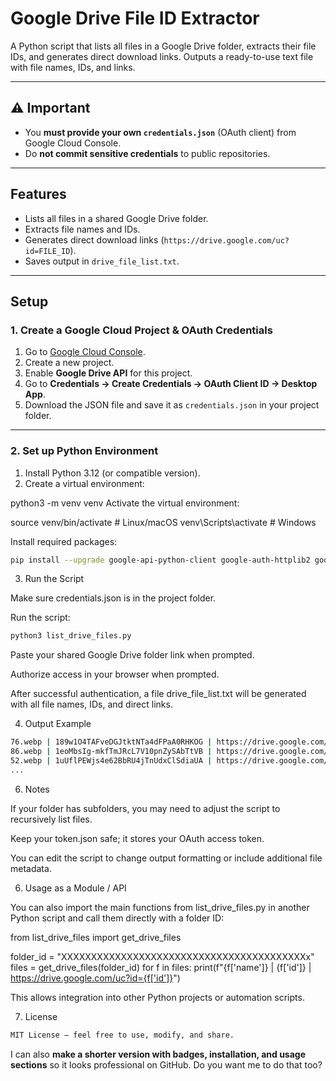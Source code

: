 # Google Drive File ID Extractor

A Python script that lists all files in a Google Drive folder, extracts their file IDs, and generates direct download links. Outputs a ready-to-use text file with file names, IDs, and links.

---

## ⚠️ Important
- You **must provide your own `credentials.json`** (OAuth client) from Google Cloud Console.  
- Do **not commit sensitive credentials** to public repositories.  

---

## Features
- Lists all files in a shared Google Drive folder.  
- Extracts file names and IDs.  
- Generates direct download links (`https://drive.google.com/uc?id=FILE_ID`).  
- Saves output in `drive_file_list.txt`.  

---

## Setup

### 1. Create a Google Cloud Project & OAuth Credentials
1. Go to [Google Cloud Console](https://console.developers.google.com/).  
2. Create a new project.  
3. Enable **Google Drive API** for this project.  
4. Go to **Credentials → Create Credentials → OAuth Client ID → Desktop App**.  
5. Download the JSON file and save it as `credentials.json` in your project folder.  

---

### 2. Set up Python Environment
1. Install Python 3.12 (or compatible version).  
2. Create a virtual environment:


python3 -m venv venv
Activate the virtual environment:

source venv/bin/activate   # Linux/macOS
venv\Scripts\activate      # Windows


Install required packages:
```bash
pip install --upgrade google-api-python-client google-auth-httplib2 google-auth-oauthlib
```
3. Run the Script

Make sure credentials.json is in the project folder.

Run the script:
```bash
python3 list_drive_files.py
```

Paste your shared Google Drive folder link when prompted.

Authorize access in your browser when prompted.

After successful authentication, a file drive_file_list.txt will be generated with all file names, IDs, and direct links.

4. Output Example
```bash
76.webp | 189w1O4TAFveDGJtktNTa4dFPaA0RHKOG | https://drive.google.com/uc?id=189w1O4TAFveDGJtktNTa4dFPaA0RHKOG
86.webp | 1eoMbsIg-mkfTmJRcL7V10pnZySAbTtVB | https://drive.google.com/uc?id=1eoMbsIg-mkfTmJRcL7V10pnZySAbTtVB
52.webp | 1uUflPEWjs4e62BbRU4jTnUdxClSdiaUA | https://drive.google.com/uc?id=1uUflPEWjs4e62BbRU4jTnUdxClSdiaUA
...
```
6. Notes

If your folder has subfolders, you may need to adjust the script to recursively list files.

Keep your token.json safe; it stores your OAuth access token.

You can edit the script to change output formatting or include additional file metadata.

6. Usage as a Module / API

You can also import the main functions from list_drive_files.py in another Python script and call them directly with a folder ID:

from list_drive_files import get_drive_files

folder_id = "XXXXXXXXXXXXXXXXXXXXXXXXXXXXXXXXXXXXXXXXXx"
files = get_drive_files(folder_id)
for f in files:
    print(f"{f['name']} | {f['id']} | https://drive.google.com/uc?id={f['id']}")


This allows integration into other Python projects or automation scripts.

7. License
```bash
MIT License – feel free to use, modify, and share.
```

I can also **make a shorter version with badges, installation, and usage sections** so it looks professional on GitHub. Do you want me to do that too?

